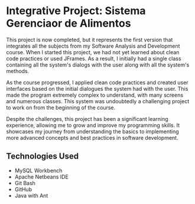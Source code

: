 # Integrative Project: Sistema Gerenciaor de Alimentos

This project is now completed, but it represents the first version that integrates all the subjects from my Software Analysis and Development course. When I started this project, we had not yet learned about clean code practices or used JFrames. As a result, I initially had a single class containing all the system's dialogs with the user along with all the system's methods.

As the course progressed, I applied clean code practices and created user interfaces based on the initial dialogues the system had with the user. This made the program extremely complex to understand, with many screens and numerous classes. This system was undoubtedly a challenging project to work on from the beginning of the course.

Despite the challenges, this project has been a significant learning experience, allowing me to grow and improve my programming skills. It showcases my journey from understanding the basics to implementing more advanced concepts and best practices in software development.

## Technologies Used
- MySQL Workbench
- Apache Netbeans IDE
- Git Bash
- GitHub
- Java with Ant
